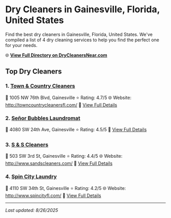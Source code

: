 # Dry Cleaners in Gainesville, Florida, United States

Find the best dry cleaners in Gainesville, Florida, United States. We've compiled a list of 4 dry cleaning services to help you find the perfect one for your needs.

🌐 **[View Full Directory on DryCleanersNear.com](https://drycleanersnear.com/city/US/Florida/Gainesville)**

## Top Dry Cleaners

### 1. [Town & Country Cleaners](https://drycleanersnear.com/dryCleaner/687c4dd3c1c8e3af4d07fc5e/town-country-cleaners)
📍 1005 NW 76th Blvd, Gainesville
⭐ Rating: 4.7/5
🌐 Website: http://towncountrycleanersfl.com/
🔗 [View Full Details](https://drycleanersnear.com/dryCleaner/687c4dd3c1c8e3af4d07fc5e/town-country-cleaners)

### 2. [Señor Bubbles Laundromat](https://drycleanersnear.com/dryCleaner/687c4dfec1c8e3af4d07fda6/se-or-bubbles-laundromat)
📍 4080 SW 24th Ave, Gainesville
⭐ Rating: 4.5/5
🔗 [View Full Details](https://drycleanersnear.com/dryCleaner/687c4dfec1c8e3af4d07fda6/se-or-bubbles-laundromat)

### 3. [S & S Cleaners](https://drycleanersnear.com/dryCleaner/687c4e11c1c8e3af4d07fe3c/s-s-cleaners)
📍 503 SW 3rd St, Gainesville
⭐ Rating: 4.4/5
🌐 Website: http://www.sandscleaners.com/
🔗 [View Full Details](https://drycleanersnear.com/dryCleaner/687c4e11c1c8e3af4d07fe3c/s-s-cleaners)

### 4. [Spin City Laundry](https://drycleanersnear.com/dryCleaner/687c4e46c1c8e3af4d07ffd6/spin-city-laundry)
📍 4110 SW 34th St, Gainesville
⭐ Rating: 4.2/5
🌐 Website: http://www.spincityfl.com/
🔗 [View Full Details](https://drycleanersnear.com/dryCleaner/687c4e46c1c8e3af4d07ffd6/spin-city-laundry)


---

*Last updated: 8/26/2025*
